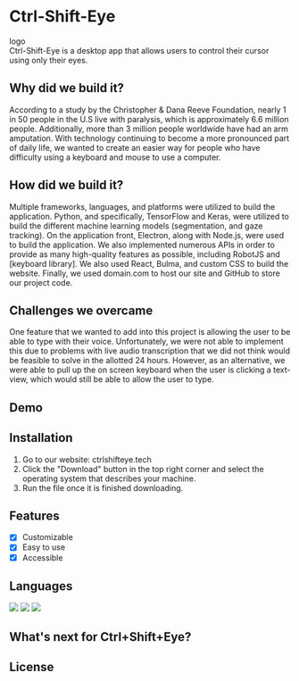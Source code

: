 # Ctrl-Shift-Eye
logo
<br>
Ctrl-Shift-Eye is a desktop app that allows users to control their cursor using only their eyes. 
## Why did we build it?
According to a study by the Christopher & Dana Reeve Foundation, nearly 1 in 50 people in the U.S live with paralysis, which is approximately 6.6 million people. Additionally, more than 3 million people worldwide have had an arm amputation. With technology continuing to become a more pronounced part of daily life, we wanted to create an easier way for people who have difficulty using a keyboard and mouse to use a computer. 
## How did we build it?
Multiple frameworks, languages, and platforms were utilized to build the application. Python, and specifically, TensorFlow and Keras, were utilized to build the different machine learning models (segmentation, and gaze tracking). On the application front, Electron, along with Node.js, were used to build the application. We also implemented numerous APIs in order to provide as many high-quality features as possible, including RobotJS and [keyboard library]. We also used React, Bulma, and custom CSS to build the website. Finally, we used domain.com to host our site and GitHub to store our project code.
## Challenges we overcame
One feature that we wanted to add into this project is allowing the user to be able to type with their voice. Unfortunately, we were not able to implement this due to problems with live audio transcription that we did not think would be feasible to solve in the allotted 24 hours. However, as an alternative, we were able to pull up the on screen keyboard when the user is clicking a text-view, which would still be able to allow the user to type.
## Demo
## Installation
1. Go to our website: ctrlshifteye.tech
2. Click the "Download" button in the top right corner and select the operating system that describes your machine.
3. Run the file once it is finished downloading.
## Features
- [x] Customizable
- [x] Easy to use
- [x] Accessible
## Languages
![](https://img.shields.io/badge/Code-JavaScript-informational?style=flat&logo=JavaScript&logoColor=white&color=yellow)
![](https://img.shields.io/badge/Code-HTML5-informational?style=flat&logo=HTML5&logoColor=white&color=red)
![](https://img.shields.io/badge/Code-CSS3-informational?style=flat&logo=CSS3&logoColor=white&color=blue)
<br>
## What's next for Ctrl+Shift+Eye?
## License
